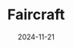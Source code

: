 ---  
layout: startup_page  
title: "Faircraft"  
id: "faircraft.bio"  
permalink: "/faircraftfaircraft.bio11212024/"  
website: "https://www.faircraft.bio/"  
funding_round: ""  
funding_amount: "$15.8M"  
investors: "Kindred Ventures, Cap Horn, BPI, Sake Bosch, Entrepreneur First, Alliance for Impact, Heirloom"  
about: "Faircraft develops lab-grown leather using patented tissue engineering techniques, creating sustainable, high-quality materials with a significantly reduced environmental impact compared to traditional leather. Their process replicates the structure and composition of traditional leather using animal skin cells, offering a genuine leather alternative for luxury goods."  
markets: "Luxury Goods, Fashion, Materials Science, Biotechnology, GreenTech"  
hq: "Paris, Île-de-France, France"  
founded_year: "2021"  
linkedin: "https://www.linkedin.com/company/faircraft/"  
twitter: ""  
instagram: ""  
facebook: "https://www.facebook.com/faircraft"  
crunchbase: "https://www.crunchbase.com/organization/faircraft"  
pitchbook: "https://pitchbook.com/profiles/company/464465-17"  

date_display: "21-Nov-2024"  
date: "2024-11-21"

# SEO Optimization  
meta_title: "Faircraft -  Funding ($15.8M)"  
meta_description: "Faircraft, Faircraft develops lab-grown leather using patented tissue engineering techniques, creating sustainable, high-quality materials with a significantly r..."  
meta_keywords: "Faircraft, Luxury Goods, Fashion, Materials Science, Biotechnology, GreenTech,  funding"  
canonical_url: "https://startup.projectstartups.com/faircraftfaircraft.bio11212024/"  
---